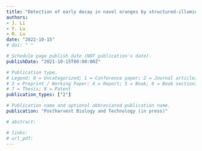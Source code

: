 ```yaml
---
title: "Detection of early decay in navel oranges by structured-illumination reflectance imaging combined with image enhancement and segmentation"
authors: 
- J. Li
- Y. Lu
- R. Lu
date: "2022-10-15"
# doi: " "

# Schedule page publish date (NOT publication's date).
publishDate: "2021-10-15T00:00:00Z"

# Publication type.
# Legend: 0 = Uncategorized; 1 = Conference paper; 2 = Journal article;
# 3 = Preprint / Working Paper; 4 = Report; 5 = Book; 6 = Book section;
# 7 = Thesis; 8 = Patent
publication_types: ["2"]

# Publication name and optional abbreviated publication name.
publication: "Postharvest Biology and Technology (in press)"

# abstract: 

# links:
# url_pdf:
---
```

